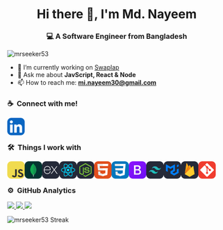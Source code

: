 <!--
**mrseeker53/mrseeker53** is a ✨ _special_ ✨ repository because its `README.md` (this file) appears on your GitHub profile.

Here are some ideas to get you started:

- 🔭 I’m currently working on ...
- 🌱 I’m currently learning ...
- 👯 I’m looking to collaborate on ...
- 🤔 I’m looking for help with ...
- 💬 Ask me about ...
- 📫 How to reach me: ...
- 😄 Pronouns: ...
- ⚡ Fun fact: ...
-->

<h1 align="center">Hi there 👋, I'm Md. Nayeem</h1>
<h3 align="center">💻 A Software Engineer from Bangladesh</h3>

<p align="left"> <img src="https://komarev.com/ghpvc/?username=mrseeker53" alt="mrseeker53" /> </p>

- 🔭 I’m currently working on [Swaplap](https://swaplap-24cd2.web.app/)
- 💬 Ask me about **JavScript, React & Node**
- 📫 How to reach me: **mi.nayeem30@gmail.com**

### ☕ &nbsp;Connect with me!

<p align="left">
<a href="https://www.linkedin.com/in/mr-seeker009/"><img align="left" src="https://github.com/tandpfun/skill-icons/blob/main/icons/LinkedIn.svg" alt="mr-seeker009" width="40px"/></a>
</p>
<br/>
<br/>

### 🛠 &nbsp;Things I work with

[<img align="left" alt="JavaScript" width="40px" src="https://github.com/tandpfun/skill-icons/blob/main/icons/JavaScript.svg"/>](https://github.com/mrseeker53)
[<img align="left" alt="MongoDB" width="40px" src="https://github.com/tandpfun/skill-icons/blob/main/icons/MongoDB.svg"/>](https://github.com/mrseeker53)
[<img align="left" alt="ExpressJS" width="40px" src="https://github.com/tandpfun/skill-icons/blob/main/icons/ExpressJS-Dark.svg"/>](https://github.com/mrseeker53)
[<img align="left" alt="React" width="40px" src="https://github.com/tandpfun/skill-icons/blob/main/icons/React-Dark.svg"/>](https://github.com/mrseeker53)
[<img align="left" alt="NodeJs" width="40px" src="https://github.com/tandpfun/skill-icons/blob/main/icons/NodeJS-Dark.svg"/>](https://github.com/mrseeker53)
[<img align="left" alt="HTML" width="40px" src="https://github.com/tandpfun/skill-icons/blob/main/icons/HTML.svg"/>](https://github.com/mrseeker53)
[<img align="left" alt="CSS" width="40px" src="https://github.com/tandpfun/skill-icons/blob/main/icons/CSS.svg"/>](https://github.com/mrseeker53)
[<img align="left" alt="Bootstrap" width="40px" src="https://github.com/tandpfun/skill-icons/blob/main/icons/Bootstrap.svg"/>](https://github.com/mrseeker53)
[<img align="left" alt="TailwindCSS" width="40px" src="https://github.com/tandpfun/skill-icons/blob/main/icons/TailwindCSS-Dark.svg"/>](https://github.com/mrseeker53)
[<img align="left" alt="MaterialUI" width="40px" src="https://github.com/tandpfun/skill-icons/blob/main/icons/MaterialUI-Dark.svg"/>](https://github.com/mrseeker53)
[<img align="left" alt="Firebase" width="40px" src="https://github.com/tandpfun/skill-icons/blob/main/icons/Firebase-Dark.svg"/>](https://github.com/mrseeker53)
[<img align="left" alt="Git" width="40px" src="https://github.com/tandpfun/skill-icons/blob/main/icons/Git.svg"/>](https://github.com/mrseeker53)

<br/>
<br/>

### ⚙️ &nbsp;GitHub Analytics

<p>
  <a href="https://github.com/mrseeker53/">
    <img height="180em" src="https://github-readme-stats.vercel.app/api?username=mrseeker53&show_icons=true&theme=algolia&include_all_commits=true&count_private=true"/>
    <img height="180em" src="https://github-readme-stats.vercel.app/api/top-langs/?username=mrseeker53&layout=compact&langs_count=8&theme=algolia"/>
    <img height="180em" src="https://github-readme-streak-stats.herokuapp.com/?user=mrseeker53&theme=algolia"/>
  </a>
</p>


![mrseeker53 Streak](https://github-readme-streak-stats.herokuapp.com/?user=mrseeker53&theme=algolia)
